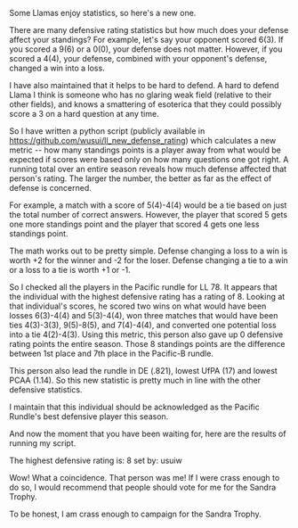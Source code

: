 Some Llamas enjoy statistics, so here's a new one.

There are many defensive rating statistics but how much does your defense affect your standings?
For example, let's say your opponent scored 6(3).  If you scored a 9(6) or a 0(0), your defense
does not matter.  However, if you scored a 4(4), your defense, combined with your opponent's
defense, changed a win into a loss.

I have also maintained that it helps to be hard to defend.  A hard to defend Llama I think is
someone who has no glaring weak field (relative to their other fields), and knows a smattering
of esoterica that they could possibly score a 3 on a hard question at any time.

So I have written a python script (publicly available in https://github.com/wusui/ll_new_defense_rating)
which calculates a new metric -- how many standings points is a player away from what would be expected
if scores were based only on how many questions one got right.  A running total over an entire season
reveals how much defense affected that person's rating.  The larger the number, the better as far
as the effect of defense is concerned.

For example, a match with a score of 5(4)-4(4) would be a tie based on just the total number of 
correct answers.  However, the player that scored 5 gets one more standings point and the player
that scored 4 gets one less standings point.

The math works out to be pretty simple.  Defense changing a loss to a win is worth +2 for the winner
and -2 for the loser.  Defense changing a tie to a win or a loss to a tie is worth +1 or -1.

So I checked all the players in the Pacific rundle for LL 78.  It appears that the individual with
the highest defensive rating has a rating of 8.  Looking at that individual's scores, he scored two
wins on what would have been losses 6(3)-4(4) and 5(3)-4(4), won three matches that would have been
ties 4(3)-3(3), 9(5)-8(5), and 7(4)-4(4), and converted one potential loss into a tie 4(2)-4(3).
Using this metric, this person also gave up 0 defensive rating points the entire season.
Those 8 standings points are the difference between 1st place and 7th place in the Pacific-B rundle.

This person also lead the rundle in DE (.821), lowest UfPA (17) and lowest PCAA (1.14).  So this new
statistic is pretty much in line with the other defensive statistics.

I maintain that this individual should be acknowledged as the Pacific Rundle's best defensive
player this season.

And now the moment that you have been waiting for, here are the results of running my script.

The highest defensive rating is: 8
    set by: usuiw

Wow! What a coincidence.  That person was me!  If I were crass enough to do so, I would recommend that
people should vote for me for the Sandra Trophy.

To be honest, I am crass enough to campaign for the Sandra Trophy.
